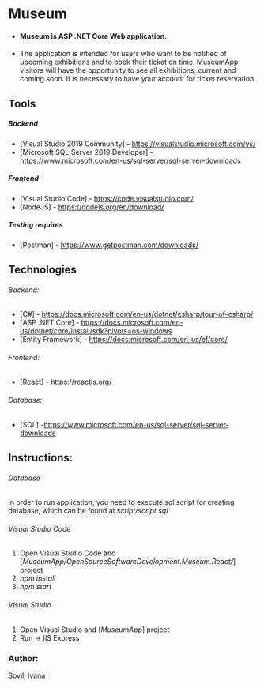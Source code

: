 # Museum 

* #### Museum is ASP .NET Core Web application.
* The application is intended for users who want to be notified of upcoming exhibitions and to book their ticket on time.
MuseumApp visitors will have the opportunity to see all exhibitions, current and coming soon.
It is necessary to have your account for ticket reservation.

## Tools

##### Backend
* [Visual Studio 2019 Community] - https://visualstudio.microsoft.com/vs/ 
* [Microsoft SQL Server 2019 Developer] - https://www.microsoft.com/en-us/sql-server/sql-server-downloads 

##### Frontend
* [Visual Studio Code] - https://code.visualstudio.com/ 
* [NodeJS] - https://nodejs.org/en/download/ 

##### Testing requires
* [Postman] - https://www.getpostman.com/downloads/   

## Technologies 
###### Backend:
* [C#] - https://docs.microsoft.com/en-us/dotnet/csharp/tour-of-csharp/
* [ASP .NET Core] - https://docs.microsoft.com/en-us/dotnet/core/install/sdk?pivots=os-windows
* [Entity Framework] - https://docs.microsoft.com/en-us/ef/core/

###### Frontend:
* [React] - https://reactjs.org/

###### Database:
* [SQL] -https://www.microsoft.com/en-us/sql-server/sql-server-downloads

## Instructions:

###### Database
In order to run application, you need to execute sql script for creating database, which can be found at 
*script/script.sql*

###### Visual Studio Code
1. Open Visual Studio Code and [*MuseumApp/OpenSourceSoftwareDevelopment.Museum.React/*] project
2. *npm install* 
3. *npm start*

###### Visual Studio 
1. Open Visual Studio and [*MuseumApp*] project
2. Run -> IIS Express


### Author: 
Sovilj Ivana
